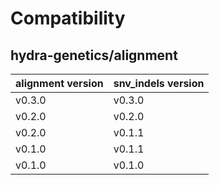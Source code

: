 # Compatibility
## hydra-genetics/alignment

| alignment version | snv_indels version |
| --- | --- |
| v0.3.0 | v0.3.0 |
| v0.2.0 | v0.2.0 |
| v0.2.0 | v0.1.1 |
| v0.1.0 | v0.1.1 |
| v0.1.0 | v0.1.0 |
